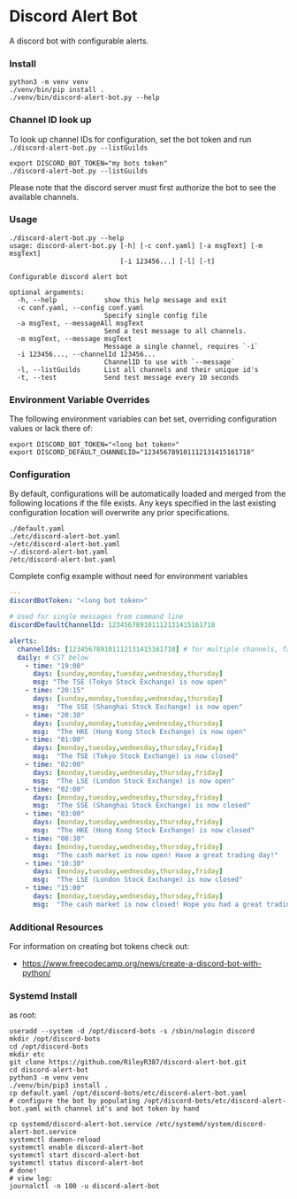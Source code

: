 # Discord Alert Bot

A discord bot with configurable alerts.

### Install
```
python3 -m venv venv
./venv/bin/pip install .
./venv/bin/discord-alert-bot.py --help
```

### Channel ID look up
To look up channel IDs for configuration, set the bot token and run `./discord-alert-bot.py --listGuilds`
```
export DISCORD_BOT_TOKEN="my bots token"
./discord-alert-bot.py --listGuilds
```
Please note that the discord server must first authorize the bot to see the available channels.

### Usage
```
./discord-alert-bot.py --help
usage: discord-alert-bot.py [-h] [-c conf.yaml] [-a msgText] [-m msgText]
                            [-i 123456...] [-l] [-t]

Configurable discord alert bot

optional arguments:
  -h, --help            show this help message and exit
  -c conf.yaml, --config conf.yaml
                        Specify single config file
  -a msgText, --messageAll msgText
                        Send a test message to all channels.
  -m msgText, --message msgText
                        Message a single channel, requires `-i`
  -i 123456..., --channelId 123456...
                        ChannelID to use with `--message`
  -l, --listGuilds      List all channels and their unique id's
  -t, --test            Send test message every 10 seconds

```

### Environment Variable Overrides

The following environment variables can bet set, overriding configuration values or lack there of:
```
export DISCORD_BOT_TOKEN="<long bot token>"
export DISCORD_DEFAULT_CHANNELID="123456789101112131415161718"
```

### Configuration
By default, configurations will be automatically loaded and merged from the following locations if the file exists. Any keys specified in the last existing configuration location will overwrite any prior specifications.
```
./default.yaml
./etc/discord-alert-bot.yaml
~/etc/discord-alert-bot.yaml
~/.discord-alert-bot.yaml
/etc/discord-alert-bot.yaml
```

Complete config example without need for environment variables
```default.yaml
---
discordBotToken: "<long bot token>"

# Used for single messages from command line
discordDefaultChannelId: 123456789101112131415161718

alerts:
  channelIds: [123456789101112131415161718] # for multiple channels, fall back to `discordDefaultChannelId` if not specified
  daily: # CST below
    - time: "19:00"
      days: [sunday,monday,tuesday,wednesday,thursday]
      msg: "The TSE (Tokyo Stock Exchange) is now open"
    - time: "20:15"
      days: [sunday,monday,tuesday,wednesday,thursday]
      msg:  "The SSE (Shanghai Stock Exchange) is now open"
    - time: "20:30"
      days: [sunday,monday,tuesday,wednesday,thursday]
      msg:  "The HKE (Hong Kong Stock Exchange) is now open"
    - time: "01:00"
      days: [monday,tuesday,wednesday,thursday,friday]
      msg:  "The TSE (Tokyo Stock Exchange) is now closed"
    - time: "02:00"
      days: [monday,tuesday,wednesday,thursday,friday]
      msg:  "The LSE (London Stock Exchange) is now open"
    - time: "02:00"
      days: [monday,tuesday,wednesday,thursday,friday]
      msg:  "The SSE (Shanghai Stock Exchange) is now closed"
    - time: "03:00"
      days: [monday,tuesday,wednesday,thursday,friday]
      msg:  "The HKE (Hong Kong Stock Exchange) is now closed"
    - time: "08:30"
      days: [monday,tuesday,wednesday,thursday,friday]
      msg:  "The cash market is now open! Have a great trading day!"
    - time: "10:30"
      days: [monday,tuesday,wednesday,thursday,friday]
      msg:  "The LSE (London Stock Exchange) is now closed"
    - time: "15:00"
      days: [monday,tuesday,wednesday,thursday,friday]
      msg:  "The cash market is now closed! Hope you had a great trading day!"

```

### Additional Resources
For information on creating bot tokens check out:
  - https://www.freecodecamp.org/news/create-a-discord-bot-with-python/


### Systemd Install
as root:
```
useradd --system -d /opt/discord-bots -s /sbin/nologin discord
mkdir /opt/discord-bots
cd /opt/discord-bots
mkdir etc
git clone https://github.com/RileyR387/discord-alert-bot.git
cd discord-alert-bot
python3 -m venv venv
./venv/bin/pip3 install .
cp default.yaml /opt/discord-bots/etc/discord-alert-bot.yaml
# configure the bot by populating /opt/discord-bots/etc/discord-alert-bot.yaml with channel id's and bot token by hand

cp systemd/discord-alert-bot.service /etc/systemd/system/discord-alert-bot.service
systemctl daemon-reload
systemctl enable discord-alert-bot
systemctl start discord-alert-bot
systemctl status discord-alert-bot
# done!
# view log:
journalctl -n 100 -u discord-alert-bot
```


